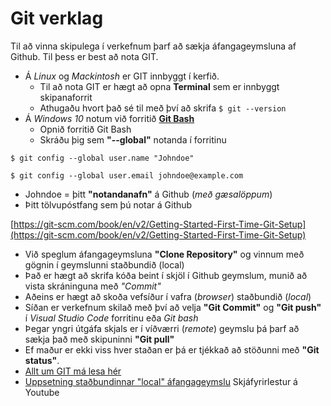 # Git verklag

Til að vinna skipulega í verkefnum þarf að sækja áfangageymsluna af Github. Til þess er best að nota GIT.

* Á *Linux* og *Mackintosh* er GIT innbyggt í kerfið. 
  * Til að nota GIT er hægt að opna **Terminal** sem er innbyggt skipanaforrit 
  * Athugaðu hvort það sé til með því að skrifa `$ git --version `
* Á *Windows 10* notum við forritið [**Git Bash**](https://git-scm.com/)
  * Opnið forritið Git Bash
  * Skráðu þig sem **&quot;--global&quot;** notanda í forritinu

```
$ git config --global user.name "Johndoe"

$ git config --global user.email johndoe@example.com
```

* Johndoe = þitt **"notandanafn"** á Github (_með gæsalöppum_)
* Þitt tölvupóstfang sem þú notar á Github

[https://git-scm.com/book/en/v2/Getting-Started-First-Time-Git-Setup](https://git-scm.com/book/en/v2/Getting-Started-First-Time-Git-Setup)


  * Við speglum áfangageymsluna **"Clone Repository"** og vinnum með gögnin í geymslunni staðbundið (local)
  * Það er hægt að skrifa kóða beint í skjöl í Github geymslum, munið að vista skráninguna með _"Commit"_ 
  * Aðeins er hægt að skoða vefsíður í vafra (_browser_) staðbundið (_local_)  
  * Síðan er verkefnum skilað með því að velja **"Git Commit"** og **"Git push"**  í _Visual Studio Code_ forritinu eða _Git bash_
  * Þegar yngri útgáfa skjals er í víðværri (_remote_) geymslu þá þarf að sækja það með skipuninni **"Git pull"**
  * Ef maður er ekki viss hver staðan er þá er tjékkað að stöðunni með **"Git status"**. 
  * [Allt um GIT má lesa hér](https://vefhonnun.github.io/verkstjorn/index.html)
  * [Uppsetning staðbundinnar "local" áfangageymslu](https://youtu.be/PPwpF6yTX3Y) Skjáfyrirlestur á Youtube
